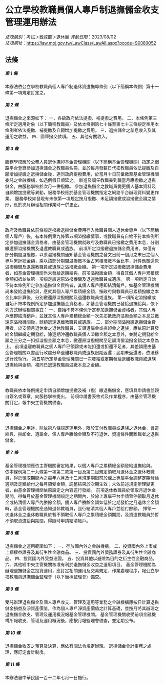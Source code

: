 # 公立學校教職員個人專戶制退撫儲金收支管理運用辦法

*法規類別*：考試＞銓敘部＞退休目
*異動日期*：2023/08/02  
*法規網址*：https://law.moj.gov.tw/LawClass/LawAll.aspx?pcode=S0080052



## 法條
##### 第 1 條
本辦法依公立學校教職員個人專戶制退休資遣撫卹條例（以下簡稱本條例）第十一條第一項規定訂定之。

##### 第 2 條
退撫儲金之來源如下：
一、各級政府依法提撥、補提撥之費用。
二、本條例第三條所定適用對象（以下簡稱教職員）及依本條例第七十條至第七十三條規定準用本條例者依法提繳、補提繳及自願增加提繳之費用。
三、退撫儲金之孳息收入及其運用之收益。
四、國庫撥交款項。
五、其他有關收入。

##### 第 3 條
服務學校應於公務人員退休撫卹基金管理機關（以下簡稱基金管理機關）指定之網路平台登錄參加退撫儲金之教職員名冊，並於每月發薪日代扣教職員依法提繳及自願增加提繳之退撫儲金後，連同政府提撥費用，於當月十日前彙繳至基金管理機關委託之金融機構，如遇例假日順延之。
新進及調任教職員到職當月應撥繳之退撫儲金，由服務學校於次月一併撥繳。
參加退撫儲金之教職員變更個人基本資料及自願增加提繳等異動，服務學校應於基金管理機關指定之網路平台辦理資料變更作業。
服務學校如發現有未依第一項規定按月撥繳、未足額撥繳或溢撥繳金額之情形，應於次月辦理相關作業時一併更正。

##### 第 4 條
政府及教職員依前條規定撥繳退撫儲金費用存入教職員個人退休金專戶（以下簡稱個人專戶）後，有本條例第九條第五項溢撥繳情事，或教職員有自始不符本條例所定參加退撫儲金資格者，由基金管理機關就政府及教職員已撥繳之費用本息，分別繳還原溢撥機關及退還教職員或遺族。
前項所定溢撥繳退撫儲金費用者，如僅有部分期間溢撥繳，以原溢撥機關通知基金管理機關之發文日前一個月之末日之個人專戶累計總金額，乘以該部分期間溢撥繳本金占累積撥繳本金比率，計算應繳還原溢撥機關及退還教職員或遺族之溢撥繳金額。
第一項所定溢撥繳退撫儲金費用者，如基金管理機關尚未發給退撫給與，前項溢撥繳金額，得自其個人專戶累積總金額扣抵並依第一項規定繳還原溢撥機關及退還教職員或遺族。
第一項所定自始不符本條例所定參加退撫儲金資格者，其個人專戶應即結清銷戶，如基金管理機關尚未發給退撫給與，應就其個人專戶累積總金額，按政府與教職員已累積撥繳之本金比率計算後，分別繳還原溢撥機關及退還教職員或遺族。
第一項所定溢撥繳或自始不符本條例所定參加退撫儲金資格者，如基金管理機關已發給退撫給與，依下列方式辦理相關事宜：
一、自始不符本條例所定參加退撫儲金資格者，其個人專戶應即結清銷戶，並就其個人專戶累積總金額一次先扣抵政府溢撥金額之本息並繳還原溢撥機關後，餘額退還退離教職員或遺族。
二、部分期間溢撥繳退撫儲金費用者，於支領月退休金之退休教職員、支領遺屬金或撫卹金之遺族，應依原計算發給金額繼續定期發給，除逐期沖還教職員個人溢繳金額之本息外，並將定期發給金額之三分之一扣抵溢撥金額之本息，繳還原溢撥機關至足額清償溢撥金額之本息為止。
前項退離教職員之個人專戶已領罄或未能扣還或扣還不足者，其差額應由基金管理機關以書面行政處分命退離教職員或遺族限期返還；屆期未返還者，依法移送行政執行。
第五項所定基金管理機關已一次發給或定期發給退離教職員或遺族退撫給與金額，視同已退還教職員溢繳本息之金額。

##### 第 5 條
教職員依本條例規定申請自願增加提繳及補（撥）繳退撫儲金，應填具申請書並親自簽名或蓋章，向服務學校提出。
前項申請書表格式及作業程序，由基金管理機關訂定，報中央主管機關備查。

##### 第 6 條
退撫儲金之用途，除依第八條規定運用外，限於支付教職員或遺族之退休金、資遣給與、撫卹金、遺屬金、個人專戶賸餘金額及不符退休、資遣條件而離職者之退撫儲金。

##### 第 7 條
基金管理機關應依主管機關審定結果，以個人專戶之累積總金額發給退撫給與。
依本條例第二十九條第一項第二款第一目及第二目規定領取月退休金之退休教職員，得於領取期間內之每年六月及十二月規定期限前於線上專屬平台調整定期發給週期及定額給付之每月領受金額，調整結果於次期生效；未依前述規定辦理變更者，由基金管理機關依原設定之內容逕行發給。
前項退休教職員於領取月退休金期間，得每月於基金管理機關規定之期間內，於線上專屬平台申請暫停領取月退休金或結清個人專戶內賸餘金額。個人專戶賸餘金額如低於定期發給之月退休金金額時，基金管理機關應通知退休教職員，逕行結清其個人專戶並給付餘額。
擇領一次退休金之退休教職員於暫不領取個人專戶之累積總金額期間，及資遣教職員於暫不領取資遣給與期間，得隨時申請結清帳戶。

##### 第 8 條
退撫儲金之運用範圍如下：
一、存放國內外之金融機構。
二、投資國內外上市或上櫃權益證券及其衍生性金融商品。
三、投資國內外債務證券及其衍生性金融商品。
四、投資國內外受益憑證。
五、投資其他以避險為目的之衍生性金融商品。
六、其他經中央主管機關核准有利於退撫儲金收益之運用項目。
基金管理機關為辦理退撫儲金之投資運用，應訂定相關運用及交易規定、作業處理程序，報公立學校教職員退撫儲金監理會（以下簡稱監理會）備查。

##### 第 9 條
受託辦理退撫儲金及個人專戶收支、管理及運用等業務之金融機構應按日計算退撫儲金損益及淨資產價值，作為個人專戶淨資產價值之計算基礎，並按月將其辦理之退撫儲金收支、管理及運用概況報基金管理機關。
基金管理機關收受前項金融機構所報收支、管理及運用概況後，應按月報監理會備查，並定期公布。

##### 第 10 條
退撫儲金收支之預算及決算，應依有關法令規定辦理。
退撫儲金會計事務之處理，應訂定會計制度。

##### 第 11 條
本辦法自中華民國一百十二年七月一日施行。



